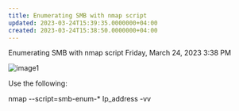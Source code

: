 ```yaml
---
title: Enumerating SMB with nmap script
updated: 2023-03-24T15:39:35.0000000+04:00
created: 2023-03-24T15:38:50.0000000+04:00
---
```


Enumerating SMB with nmap script
Friday, March 24, 2023
3:38 PM

![image1](image1-232.png)

Use the following:

nmap --script=smb-enum-\* Ip_address -vv

